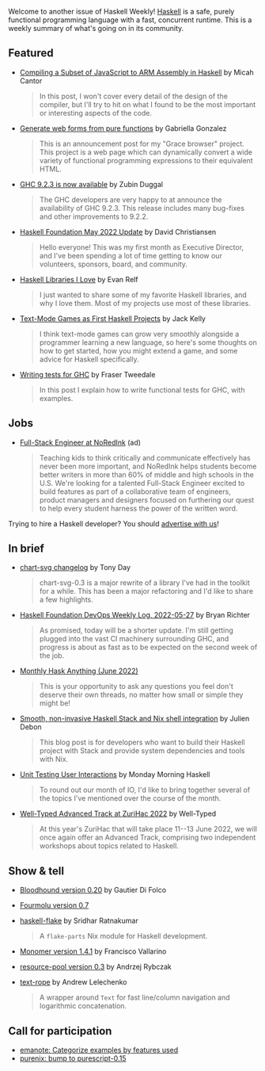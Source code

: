 Welcome to another issue of Haskell Weekly!
[Haskell](https://www.haskell.org) is a safe, purely functional programming language with a fast, concurrent runtime.
This is a weekly summary of what's going on in its community.

## Featured

- [Compiling a Subset of JavaScript to ARM Assembly in Haskell](https://www.micahcantor.com/blog/js-to-asm-in-hs/) by Micah Cantor
  > In this post, I won't cover every detail of the design of the compiler, but I'll try to hit on what I found to be the most important or interesting aspects of the code.

- [Generate web forms from pure functions](https://www.haskellforall.com/2022/05/generate-web-forms-from-pure-functions.html) by Gabriella Gonzalez
  > This is an announcement post for my "Grace browser" project. This project is a web page which can dynamically convert a wide variety of functional programming expressions to their equivalent HTML.

- [GHC 9.2.3 is now available](https://www.haskell.org/ghc/blog/20220527-ghc-9.2.3-released.html) by Zubin Duggal
  > The GHC developers are very happy to at announce the availability of GHC 9.2.3. This release includes many bug-fixes and other improvements to 9.2.2.

- [Haskell Foundation May 2022 Update](https://discourse.haskell.org/t/haskell-foundation-may-2022-update/4624?u=taylorfausak) by David Christiansen
  > Hello everyone! This was my first month as Executive Director, and I've been spending a lot of time getting to know our volunteers, sponsors, board, and community.

- [Haskell Libraries I Love](https://evanrelf.com/haskell-libraries-i-love) by Evan Relf
  > I just wanted to share some of my favorite Haskell libraries, and why I love them. Most of my projects use most of these libraries.

- [Text-Mode Games as First Haskell Projects](http://jackkelly.name/blog/archives/2022/05/28/text-mode_games_as_first_haskell_projects/) by Jack Kelly
  > I think text-mode games can grow very smoothly alongside a programmer learning a new language, so here's some thoughts on how to get started, how you might extend a game, and some advice for Haskell specifically.

- [Writing tests for GHC](https://frasertweedale.github.io/blog-fp/posts/2022-05-31-ghc-test-suite.html) by Fraser Tweedale
  > In this post I explain how to write functional tests for GHC, with examples.

## Jobs

- [Full-Stack Engineer at NoRedInk](https://www.noredink.com/job_post?gh_jid=3032749) (ad)
  > Teaching kids to think critically and communicate effectively has never been more important, and NoRedInk helps students become better writers in more than 60% of middle and high schools in the U.S. We're looking for a talented Full-Stack Engineer excited to build features as part of a collaborative team of engineers, product managers and designers focused on furthering our quest to help every student harness the power of the written word.

Trying to hire a Haskell developer?
You should [advertise with us](https://haskellweekly.news/advertising.html)!

## In brief

- [chart-svg changelog](https://tonyday567.github.io/posts/chart-svg-changelog/) by Tony Day
  > chart-svg-0.3 is a major rewrite of a library I've had in the toolkit for a while. This has been a major refactoring and I'd like to share a few highlights.

- [Haskell Foundation DevOps Weekly Log, 2022-05-27](https://discourse.haskell.org/t/haskell-foundation-devops-weekly-log-2022-05-27/4599?u=taylorfausak) by Bryan Richter
  > As promised, today will be a shorter update. I'm still getting plugged into the vast CI machinery surrounding GHC, and progress is about as fast as to be expected on the second week of the job.

- [Monthly Hask Anything (June 2022)](https://www.reddit.com/r/haskell/comments/v285t1/monthly_hask_anything_june_2022/)
  > This is your opportunity to ask any questions you feel don't deserve their own threads, no matter how small or simple they might be!

- [Smooth, non-invasive Haskell Stack and Nix shell integration](https://www.tweag.io/blog/2022-06-02-haskell-stack-nix-shell/) by Julien Debon
  > This blog post is for developers who want to build their Haskell project with Stack and provide system dependencies and tools with Nix.

- [Unit Testing User Interactions](https://mmhaskell.com/blog/2022/5/30/unit-testing-user-interactions) by Monday Morning Haskell
  > To round out our month of IO, I'd like to bring together several of the topics I've mentioned over the course of the month.

- [Well-Typed Advanced Track at ZuriHac 2022](https://well-typed.com/blog/2022/06/well-typed-advanced-track-zurihac-2022/) by Well-Typed
  > At this year's ZuriHac that will take place 11--13 June 2022, we will once again offer an Advanced Track, comprising two independent workshops about topics related to Haskell.

## Show & tell

- [Bloodhound version 0.20](https://hackage.haskell.org/package/bloodhound-0.20.0.2/changelog) by Gautier Di Folco

- [Fourmolu version 0.7](https://github.com/fourmolu/fourmolu/releases/tag/v0.7.0.0)

- [haskell-flake](https://github.com/srid/haskell-flake/tree/4c0b0ff295f0b97238a600d2381c37ee46b67f9c) by Sridhar Ratnakumar
  > A `flake-parts` Nix module for Haskell development.

- [Monomer version 1.4.1](https://github.com/fjvallarino/monomer/releases/tag/1.4.1.0) by Francisco Vallarino

- [resource-pool version 0.3](https://hackage.haskell.org/package/resource-pool-0.3.0.0/changelog) by Andrzej Rybczak

- [text-rope](https://github.com/Bodigrim/text-rope/tree/1f721c1936cbfb1ea4a742f12754047afdcff3a8) by Andrew Lelechenko
  > A wrapper around `Text` for fast line/column navigation and logarithmic concatenation.

## Call for participation

- [emanote: Categorize examples by features used](https://github.com/srid/emanote/issues/291)
- [purenix: bump to purescript-0.15](https://github.com/purenix-org/purenix/issues/50)
